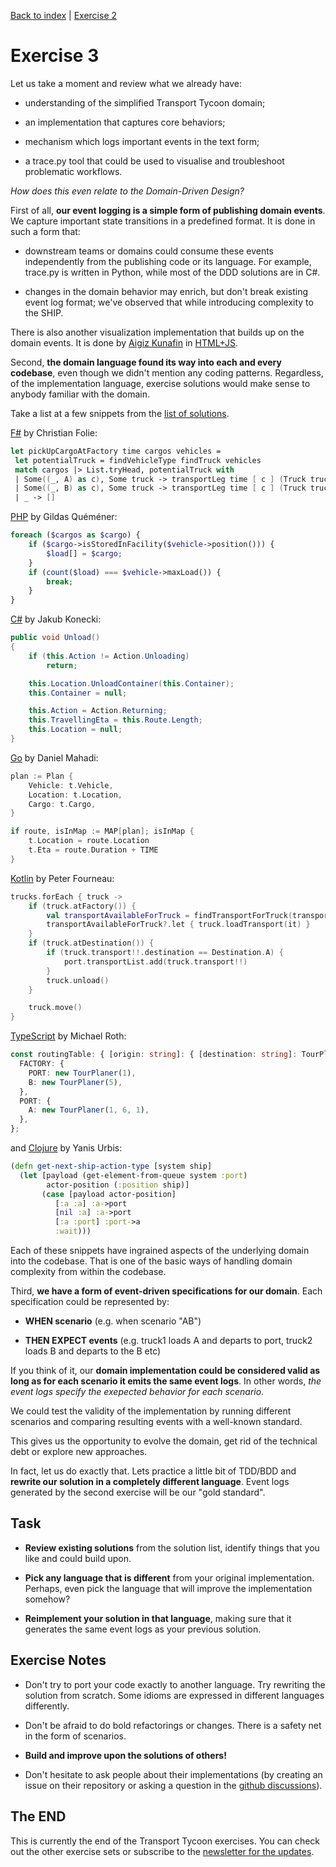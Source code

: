  [Back to index](../transport-tycoon.md) | [Exercise 2](transport-tycoon-2.md)

# Exercise 3

Let us take a moment and review what we already have:

- understanding of the simplified Transport Tycoon domain;

- an implementation that captures core behaviors;

- mechanism which logs important events in the text form;

- a trace.py tool that could be used to visualise and troubleshoot problematic workflows.

*How does this even relate to the Domain-Driven Design?*

First of all, **our event logging is a simple form of publishing domain events**. We capture important state transitions in a predefined format. It is done in such a form that:

- downstream teams or domains could consume these events independently  from the publishing code or its language. For example, trace.py is written in Python, while most of the DDD solutions are in C#.

- changes in the domain behavior may enrich, but don't break existing event log format; we've observed that while introducing complexity to the SHIP.

There is also another visualization implementation that builds up on the domain events. It is done by [Aigiz Kunafin](https://github.com/AigizK/) in [HTML+JS](https://github.com/AigizK/transport-tycoon/blob/master/transport_visulazation/index.html). 

Second, **the domain language found its way into each and every codebase**, even though we didn't mention any coding patterns. Regardless, of the implementation language, exercise solutions would make sense to anybody familiar with the domain. 

Take a list at a few snippets from the [list of solutions](https://github.com/Softwarepark/exercises/blob/master/transport-tycoon/README.md).

[F#](https://github.com/Nagelfar/ddd-exercises/blob/master/exercise2/Exercise2.fs#L106-L111) by Christian Folie:

```fsharp
let pickUpCargoAtFactory time cargos vehicles =
 let potentialTruck = findVehicleType findTruck vehicles
 match cargos |> List.tryHead, potentialTruck with
 | Some((_, A) as c), Some truck -> transportLeg time [ c ] (Truck truck) Factory Port
 | Some((_, B) as c), Some truck -> transportLeg time [ c ] (Truck truck) Factory (Warehouse B)
 | _ -> []
```

[PHP](https://github.com/gquemener/TransportTycoon/blob/master/src/TransportTycoon/Domain/Model/Operation/LoadCargoInAvailableVehicle.php#L22-L29) by Gildas Quéméner:

```php
foreach ($cargos as $cargo) {
    if ($cargo->isStoredInFacility($vehicle->position())) {
        $load[] = $cargo;
    }
    if (count($load) === $vehicle->maxLoad()) {
        break;
    }
}
```

[C#](https://github.com/jkonecki/SoftwarePark/blob/master/TransportTycoon/TransportTycoon/Vehicle.cs#L63-L74) by Jakub Konecki:

```csharp
public void Unload()
{
    if (this.Action != Action.Unloading)
        return;

    this.Location.UnloadContainer(this.Container);
    this.Container = null;

    this.Action = Action.Returning;
    this.TravellingEta = this.Route.Length;
    this.Location = null;
}
```

[Go](https://github.com/danielmahadi/transport-tycoon-go/blob/exercises/1/main.go#L99-L108) by Daniel Mahadi:

```go
plan := Plan {
    Vehicle: t.Vehicle,
    Location: t.Location,
    Cargo: t.Cargo,
}

if route, isInMap := MAP[plan]; isInMap {
    t.Location = route.Location
    t.Eta = route.Duration + TIME
}
```

[Kotlin](https://github.com/pfournea/transport-tycoon/blob/master/src/main/kotlin/be/transporttycoon/transporttycoon/TransportService.kt#L13-L26) by Peter Fourneau:

```kotlin
trucks.forEach { truck ->
    if (truck.atFactory()) {
        val transportAvailableForTruck = findTransportForTruck(transportList)
        transportAvailableForTruck?.let { truck.loadTransport(it) }
    }
    if (truck.atDestination()) {
        if (truck.transport!!.destination == Destination.A) {
            port.transportList.add(truck.transport!!)
        }
        truck.unload()
    }

    truck.move()
}
```

[TypeScript](https://github.com/mrothNET/transport-tycoon-exercises/blob/master/exercise2/src/routing.ts#L4-L12) by Michael Roth:

```typescript
const routingTable: { [origin: string]: { [destination: string]: TourPlaner } } = {
  FACTORY: {
    PORT: new TourPlaner(1),
    B: new TourPlaner(5),
  },
  PORT: {
    A: new TourPlaner(1, 6, 1),
  },
};
```

and [Clojure](https://github.com/yanisurbis/transport-tycoon/blob/master/src/transport_tycoon/core.clj#L103-L110) by Yanis Urbis:

```clojure
(defn get-next-ship-action-type [system ship]
  (let [payload (get-element-from-queue system :port)
        actor-position (:position ship)]
       (case [payload actor-position]
          [:a :a] :a->port
          [nil :a] :a->port
          [:a :port] :port->a
          :wait)))
```

Each of these snippets have ingrained aspects of the underlying domain into the codebase. That is one of the basic ways of handling domain complexity from within the codebase.

Third, **we have a form of event-driven specifications for our domain**. Each specification could be represented by:

- **WHEN scenario** (e.g. when scenario "AB")

- **THEN EXPECT events** (e.g. truck1 loads A and departs to port, truck2 loads B and departs to the B etc)

If you think of it, our **domain implementation could be considered valid as long as for each scenario it emits the same event logs**. In other words, *the event logs specify the exepected behavior for each scenario*.

We could test the validity of the implementation by running different scenarios and comparing resulting events with a well-known standard.

This gives us the opportunity to evolve the domain, get rid of the technical debt or explore new approaches.

In fact, let us do exactly that. Lets practice a little bit of TDD/BDD and **rewrite our solution in a completely different language**. Event logs generated by the second exercise will be our "gold standard".

## Task

- **Review existing solutions** from the solution list, identify things that you like and could build upon.

- **Pick any language that is different** from your original implementation. Perhaps, even pick the language that will improve the implementation somehow?

- **Reimplement your solution in that language**, making sure that it generates the same event logs as your previous solution.

## Exercise Notes

- Don't try to port your code exactly to another language. Try rewriting the solution from scratch. Some idioms are expressed in different languages differently. 

- Don't be afraid to do bold refactorings or changes. There is a safety net in the form of scenarios.

- **Build and improve upon the solutions of others!**

- Don't hesitate to ask people about their implementations (by creating an issue on their repository or asking a question in the [github discussions](https://github.com/orgs/ddd-exercises/teams/tt/discussions)).

## The END

This is currently the end of the Transport Tycoon exercises. You can check out the other exercise sets or subscribe to the [newsletter for the updates](https://tinyletter.com/softwarepark).
